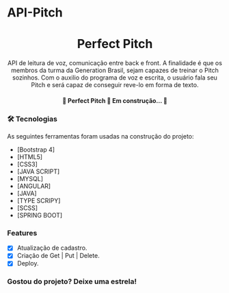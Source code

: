 # API-Pitch


<h1 align="center">Perfect Pitch</h1>
<p align="center">API de leitura de voz, comunicação entre back e front. A finalidade é que os membros da turma da Generation Brasil,
                        sejam capazes de treinar o Pitch sozinhos. Com o auxilio do programa de voz e escrita, o usuário
                        fala seu Pitch e será capaz de conseguir reve-lo em forma de texto. </p>

<h4 align="center"> 
	🚧  Perfect Pitch 🚀 Em construção...  🚧
</h4>

### 🛠 Tecnologias

As seguintes ferramentas foram usadas na construção do projeto:

- [Bootstrap 4]
- [HTML5]
- [CSS3]
- [JAVA SCRIPT]
- [MYSQL]
- [ANGULAR]
- [JAVA]
- [TYPE SCRIPY]
- [SCSS]
- [SPRING BOOT]

### Features
- [x] Atualização de cadastro.
- [x] Criação de Get | Put | Delete.
- [x] Deploy.

### Gostou do projeto? Deixe uma estrela!
